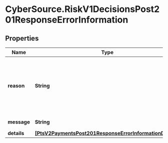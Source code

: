 # CyberSource.RiskV1DecisionsPost201ResponseErrorInformation

## Properties
Name | Type | Description | Notes
------------ | ------------- | ------------- | -------------
**reason** | **String** | The reason of the status.  Possible values:  - &#x60;EXPIRED_CARD&#x60;  - &#x60;SCORE_EXCEEDS_THRESHOLD&#x60;  - &#x60;DECISION_PROFILE_REVIEW&#x60;  - &#x60;DECISION_PROFILE_REJECT&#x60;  - &#x60;PENDING_AUTHENTICATION&#x60;  - &#x60;INVALID_MERCHANT_CONFIGURATION&#x60;  - &#x60;AUTHENTICATION_FAILED&#x60;  - &#x60;DECISION_PROFILE_CHALLENGE&#x60;  | [optional] 
**message** | **String** | The detail message related to the status and reason listed above. | [optional] 
**details** | [**[PtsV2PaymentsPost201ResponseErrorInformationDetails]**](PtsV2PaymentsPost201ResponseErrorInformationDetails.md) |  | [optional] 


